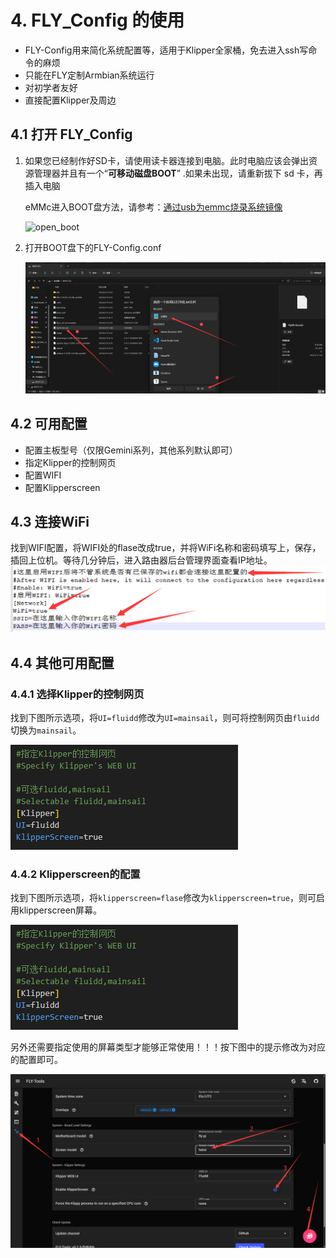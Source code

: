 # 4. FLY_Config 的使用

* FLY-Config用来简化系统配置等，适用于Klipper全家桶，免去进入ssh写命令的麻烦
* 只能在FLY定制Armbian系统运行
* 对初学者友好
* 直接配置Klipper及周边

## 4.1 打开 FLY_Config

1. 如果您已经制作好SD卡，请使用读卡器连接到电脑。此时电脑应该会弹出资源管理器并且有一个“**可移动磁盘BOOT**” .如果未出现，请重新拔下 sd 卡，再插入电脑

   eMMc进入BOOT盘方法，请参考：[通过usb为emmc烧录系统镜像](/board/fly_pi/mirror/FLY_π_M2WE)

   ![open_boot](../../../images/boards/fly_pi/open_boot.png)

   

2. 打开BOOT盘下的FLY-Config.conf

   ![open_flyconfig](../../../images/boards/fly_pi/open_flyconfig.png)

## 4.2 可用配置

* 配置主板型号（仅限Gemini系列，其他系列默认即可）
* 指定Klipper的控制网页
* 配置WIFI
* 配置Klipperscreen

## 4.3 连接WiFi

   找到WIFI配置，将WIFI处的flase改成true，并将WiFi名称和密码填写上，保存，插回上位机。等待几分钟后，进入路由器后台管理界面查看IP地址。
<img src="../../../images/boards/fly_pi/connect_wifi.png" alt="connect_wifi" style="zoom:60%;" />

## 4.4 其他可用配置

### 4.4.1 选择Klipper的控制网页

找到下图所示选项，将``UI=fluidd``修改为``UI=mainsail``，则可将控制网页由``fluidd``切换为``mainsail``。

![config1](../../../images/boards/fly_pi/config1.png)

### 4.4.2 Klipperscreen的配置

找到下图所示选项，将``klipperscreen=flase``修改为``klipperscreen=true``，则可启用klipperscreen屏幕。

![config1](../../../images/boards/fly_pi/config1.png)

另外还需要指定使用的屏幕类型才能够正常使用！！！按下图中的提示修改为对应的配置即可。

![hdmi](../../../images/boards/fly_pi/hdmi.png)

